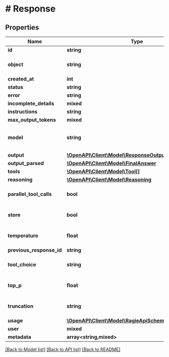 # # Response

## Properties

Name | Type | Description | Notes
------------ | ------------- | ------------- | -------------
**id** | **string** |  |
**object** | **string** |  | [optional] [default to 'response']
**created_at** | **int** |  |
**status** | **string** |  |
**error** | **string** |  | [optional]
**incomplete_details** | **mixed** |  | [optional]
**instructions** | **string** |  | [optional]
**max_output_tokens** | **mixed** |  | [optional]
**model** | **string** |  | [optional] [default to 'deep-search']
**output** | [**\OpenAPI\Client\Model\ResponseOutputInner[]**](ResponseOutputInner.md) |  |
**output_parsed** | [**\OpenAPI\Client\Model\FinalAnswer**](FinalAnswer.md) |  | [optional]
**tools** | [**\OpenAPI\Client\Model\Tool[]**](Tool.md) |  |
**reasoning** | [**\OpenAPI\Client\Model\Reasoning**](Reasoning.md) |  |
**parallel_tool_calls** | **bool** |  | [optional] [default to false]
**store** | **bool** |  | [optional] [default to false]
**temperature** | **float** |  | [optional] [default to 1.0]
**previous_response_id** | **string** |  | [optional]
**tool_choice** | **string** |  | [optional] [default to 'auto']
**top_p** | **float** |  | [optional] [default to 1.0]
**truncation** | **string** |  | [optional] [default to 'disabled']
**usage** | [**\OpenAPI\Client\Model\RagieApiSchemaResponseUsage**](RagieApiSchemaResponseUsage.md) |  |
**user** | **mixed** |  | [optional]
**metadata** | **array<string,mixed>** |  | [optional]

[[Back to Model list]](../../README.md#models) [[Back to API list]](../../README.md#endpoints) [[Back to README]](../../README.md)
